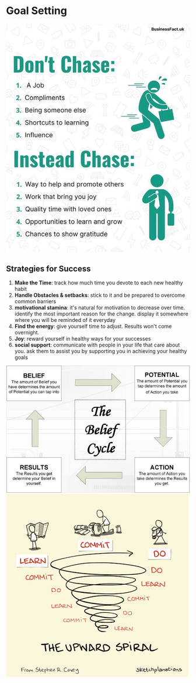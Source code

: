 # Goal Setting

![don't chase](static/Instead%20Chase.jpeg)

## Strategies for Success

1. **Make the Time**: track how much time you devote to each new healthy habit
2. **Handle Obstacles & setbacks**: stick to it and be prepared to overcome common barriers
3. **motivational stamina**: it's natural for motivation to decrease over time. identify the most important reason for the change. display it somewhere where you will be reminded of it everyday
4. **Find the energy**: give yourself time to adjust. Results won't come overnight.
5. **Joy**: reward yourself in healthy ways for your successes
6. **social support**: communicate with people in your life that care about you. ask them to assist you by supporting you in achieving your healthy goals

![text](<static/belief.jpg>)
![text](<static/upward%20spiral.png>)
